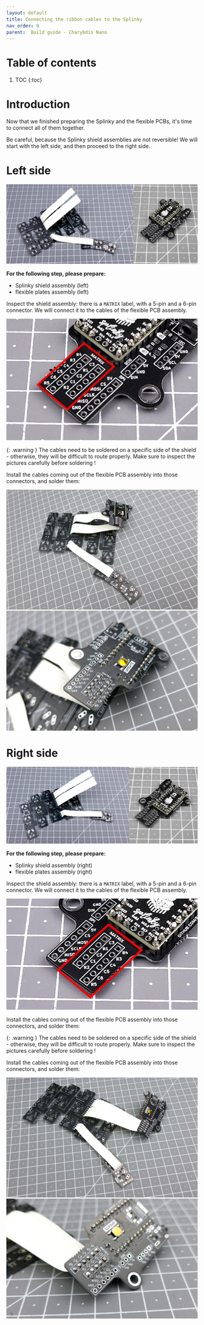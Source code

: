 ```yaml
---
layout: default
title: Connecting the ribbon cables to the Splinky
nav_order: 9
parent:  Build guide - Charybdis Nano
---
```


# Table of contents

1. TOC
{:toc}

# Introduction

Now that we finished preparing the Splinky and the flexible PCBs, it's time to connect all of them together. 

Be careful, because the Splinky shield assemblies are not reversible! We will start with the left side, and then proceed to the right side.

# Left side

![](../assets/pics/guides/cnano/33.jpg)

**For the following step, please prepare:**
- Splinky shield assembly (left)
- flexible plates assembly (left)

Inspect the shield assembly: there is a `MATRIX` label, with a 5-pin and a 6-pin connector. We will connect it to the cables of the flexible PCB assembly.

![](../assets/pics/guides/charybdis/45.jpg)

{: .warning }
The cables need to be soldered on a specific side of the shield - otherwise, they will be difficult to route properly. Make sure to inspect the pictures carefully before soldering !

Install the cables coming out of the flexible PCB assembly into those connectors, and solder them:

![](../assets/pics/guides/cnano/37.jpg)
![](../assets/pics/guides/cnano/38.jpg)

# Right side

![](../assets/pics/guides/cnano/34.jpg)

**For the following step, please prepare:**
- Splinky shield assembly (right)
- flexible plates assembly (right)

Inspect the shield assembly: there is a `MATRIX` label, with a 5-pin and a 6-pin connector. We will connect it to the cables of the flexible PCB assembly.

![](../assets/pics/guides/charybdis/47.jpg)

Install the cables coming out of the flexible PCB assembly into those connectors, and solder them:

{: .warning }
The cables need to be soldered on a specific side of the shield - otherwise, they will be difficult to route properly. Make sure to inspect the pictures carefully before soldering !

Install the cables coming out of the flexible PCB assembly into those connectors, and solder them:

![](../assets/pics/guides/cnano/35.jpg)
![](../assets/pics/guides/cnano/36.jpg)